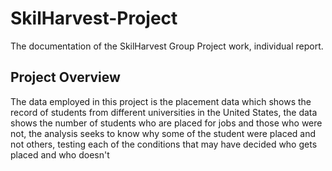 # SkilHarvest-Project
The documentation of the SkilHarvest Group Project work, individual report.

## Project Overview
The data employed in this project is the placement data which shows the record of students from different universities in the United States, the data shows the number of students who are placed for jobs and those who were not, the analysis seeks to know why some of the student were placed and not others, testing each of the conditions that may have decided who gets placed and who doesn't  
 
